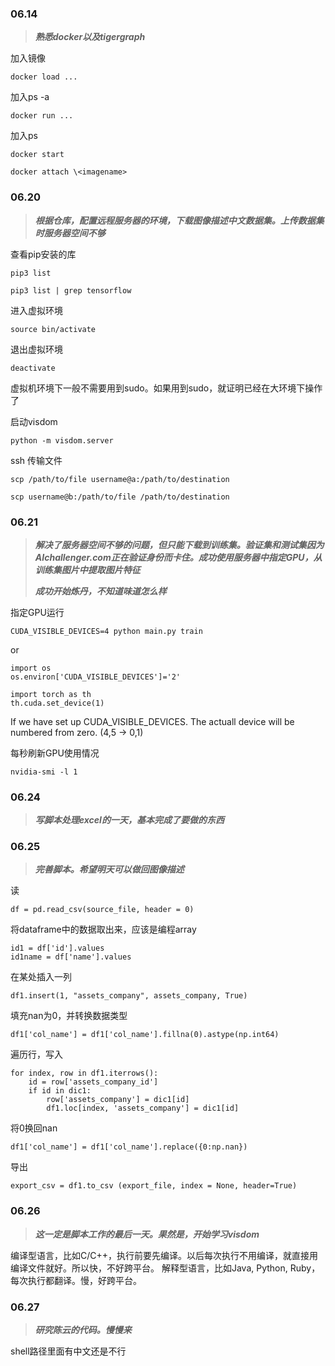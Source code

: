 ### 06.14

> ***熟悉docker以及tigergraph***

加入镜像
```
docker load ...
```

加入ps -a
```
docker run ...
```

加入ps
```
docker start
```
```
docker attach \<imagename>
```

### 06.20

> ***根据仓库，配置远程服务器的环境，下载图像描述中文数据集。上传数据集时服务器空间不够***

查看pip安装的库

```
pip3 list
```

```
pip3 list | grep tensorflow
```

进入虚拟环境

```
source bin/activate
```

退出虚拟环境

```
deactivate
```

虚拟机环境下一般不需要用到sudo。如果用到sudo，就证明已经在大环境下操作了

启动visdom

```
python -m visdom.server
```

ssh 传输文件

```
scp /path/to/file username@a:/path/to/destination
```

```
scp username@b:/path/to/file /path/to/destination
```


### 06.21

> ***解决了服务器空间不够的问题，但只能下载到训练集。验证集和测试集因为AIchallenger.com正在验证身份而卡住。成功使用服务器中指定GPU，从训练集图片中提取图片特征***
>
> ***成功开始炼丹，不知道味道怎么样***

指定GPU运行

```
CUDA_VISIBLE_DEVICES=4 python main.py train
```

or

```
import os
os.environ['CUDA_VISIBLE_DEVICES']='2'
```

```
import torch as th
th.cuda.set_device(1)
```

If we have set up CUDA_VISIBLE_DEVICES. The actuall device will be numbered from zero. (4,5 -> 0,1)

每秒刷新GPU使用情况

```
nvidia-smi -l 1
```

### 06.24

> ***写脚本处理excel的一天，基本完成了要做的东西***

### 06.25

> ***完善脚本。希望明天可以做回图像描述***

读

```
df = pd.read_csv(source_file, header = 0)
```

将dataframe中的数据取出来，应该是编程array

```
id1 = df['id'].values
id1name = df['name'].values
```

在某处插入一列

```
df1.insert(1, "assets_company", assets_company, True)
```

填充nan为0，并转换数据类型

```
df1['col_name'] = df1['col_name'].fillna(0).astype(np.int64)
```

遍历行，写入

```
for index, row in df1.iterrows():
    id = row['assets_company_id']
    if id in dic1:
        row['assets_company'] = dic1[id]
        df1.loc[index, 'assets_company'] = dic1[id]
```

将0换回nan

```
df1['col_name'] = df1['col_name'].replace({0:np.nan})
```

导出

```
export_csv = df1.to_csv (export_file, index = None, header=True)
```

### 06.26

> ***这一定是脚本工作的最后一天。果然是，开始学习visdom***

编译型语言，比如C/C++，执行前要先编译。以后每次执行不用编译，就直接用编译文件就好。所以快，不好跨平台。
解释型语言，比如Java, Python, Ruby，每次执行都翻译。慢，好跨平台。

### 06.27

> ***研究陈云的代码。慢慢来***

shell路径里面有中文还是不行
